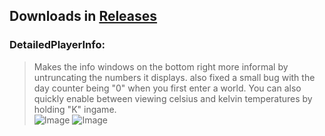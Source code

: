## Downloads in [Releases](https://github.com/TerameTechYT/RocketMods/releases/latest)

### DetailedPlayerInfo:
> Makes the info windows on the bottom right more informal by untruncating the numbers it displays.
> also fixed a small bug with the day counter being "0" when you first enter a world.
> You can also quickly enable between viewing celsius and kelvin temperatures by holding "K" ingame. <br>
![Image](../img/dpi_celcius.png)
![Image](../img/dpi_kelvin.png)